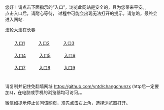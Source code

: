 您好！请点击下面指示的“入口”，浏览此网站是安全的，且为您带来平安。。 <br/>
点击入口后，请耐心等待， 过程中可能会出现无法打开的提示，请忽略，最终会进入网站. </br>

法轮大法在长春<br/>
<div style="padding:10px"><a style="margin:20px" target="_blank" href="https://d1b9n56q0dvdg1.cloudfront.net/2Qpsp?bhsrdb" id="ccLink1" rel="nofollow">入口1</a> <a target="_blank" style="margin:20px" href="https://dn75j6yvtsxto.cloudfront.net/2Qpsp?cbtajv" id="ccLink2" rel="nofollow">入口2</a> <a style="margin:20px" target="_blank" href="https://d2gd4b5j0lol2n.cloudfront.net/2Qpsp?ikxpmwsp" id="ccLink3" rel="nofollow">入口3</a></div>

<div style="padding:10px" ><a style="margin:20px" target="_blank" href="https://d1b9n56q0dvdg1.cloudfront.net/2Qpsp?bhsrdb" id="ccLink4" rel="nofollow">入口4</a> <a style="margin:20px" href="https://dn75j6yvtsxto.cloudfront.net/2Qpsp?cbtajv" target="_blank" id="ccLink5" rel="nofollow">入口5</a> <a style="margin:20px" href="https://d2gd4b5j0lol2n.cloudfront.net/2Qpsp?ikxpmwsp" target="_blank" id="ccLink6" rel="nofollow">入口6</a></div>

<div style="padding:10px"><a style="margin:20px" target="_blank" href="https://d1b9n56q0dvdg1.cloudfront.net/2Qpsp?bhsrdb" id="ccLink7" rel="nofollow">入口7</a> <a style="margin:20px" href="https://dn75j6yvtsxto.cloudfront.net/2Qpsp?cbtajv" target="_blank" id="ccLink8" rel="nofollow">入口8</a> <a style="margin:20px" target="_blank" href="https://d2gd4b5j0lol2n.cloudfront.net/2Qpsp?ikxpmwsp" id="ccLink9" rel="nofollow">入口9</a></div>

<br/>



请复制并记住免翻墙网址 https://github.com/yntd/changchunzx (http后一定要加s)，在电脑或手机的浏览器均可访问。。<br/>

微信如提示停止访问该网页，须先点击右上角，选择浏览器打开。
